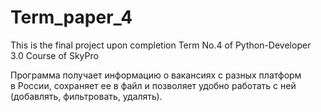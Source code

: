 # Term_paper_4
This is the final project upon completion Term No.4 of Python-Developer 3.0 Course of SkyPro 

Программа получает информацию о вакансиях с разных платформ в России, сохраняет ее в файл и позволяет удобно работать с ней (добавлять, фильтровать, удалять).
